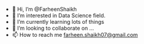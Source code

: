 - 👋 Hi, I’m @FarheenShaikh
- 👀 I’m interested in Data Science field.
- 🌱 I’m currently learning lots of things
- 💞️ I’m looking to collaborate on ...
- 📫 How to reach me farheen.shaikh07@gmail.com

<!---
FarheenShaikh/FarheenShaikh is a ✨ special ✨ repository because its `README.md` (this file) appears on your GitHub profile.
You can click the Preview link to take a look at your changes.
--->
